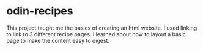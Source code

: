 # odin-recipes

This project taught me the basics of creating an html website. I used linking to link to 3 different recipe pages. I learned about how to layout a basic page to make the content easy to digest.